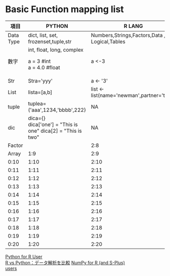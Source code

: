 # Basic Function mapping list

| 項目 |PYTHON | R LANG |
| --- | --- | ---|
| Data Type | dict, list, set,<br>frozenset,tuple,str | Numbers,Strings,Factors,Data , Logical,Tables |
| 數字 | int, float, long, complex <p> a = 3 #int<br> a = 4.0 #float | a <-3  |
| Str | Stra='yyy' | a <- '3' |
| List | lista=[a,b] | list <- list(name='newman',partner='tom') |
| tuple | tuplea=('aaa',1234,'bbbb',222) | NA |
| dic | dica={}<br>dica['one'] = "This is one" dica[2] = "This is two" |NA |
| Factor |  | 2:8 |
| Array | 1:9 | 2:9 |
| 0:10 | 1:10 | 2:10 |
| 0:11 | 1:11 | 2:11 |
| 0:12 | 1:12 | 2:12 |
| 0:13 | 1:13 | 2:13 |
| 0:14 | 1:14 | 2:14 |
| 0:15 | 1:15 | 2:15 |
| 0:16 | 1:16 | 2:16 |
| 0:17 | 1:17 | 2:17 |
| 0:18 | 1:18 | 2:18 |
| 0:19 | 1:19 | 2:19 |
| 0:20 | 1:20 | 2:20 |



[Python for R User](http://www.slideshare.net/ajayohri/python-for-r-users) <br>
[R vs Python：データ解析を比較](http://postd.cc/r-vs-python-head-to-head-data-analysis/)
[NumPy for R (and S-Plus)<br> users](http://mathesaurus.sourceforge.net/r-numpy.html)<br>